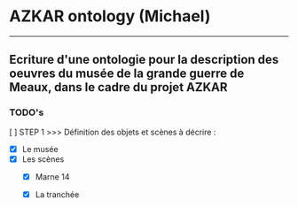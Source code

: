 # AZKAR ontology (Michael)
------------------------------------------------------------
Ecriture d'une ontologie pour la description des oeuvres du 
musée de la grande guerre de Meaux, dans le cadre du projet 
AZKAR
------------------------------------------------------------

### TODO's

[ ] STEP 1 >>> Définition des objets et scènes à décrire :
- [x] Le musée
- [x] Les scènes 
  - [x] Marne 14
  - [x] La tranchée 
	
